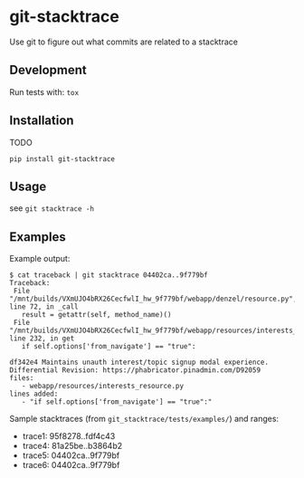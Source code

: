 git-stacktrace
==============

Use git to figure out what commits are related to a stacktrace


Development
------------

Run tests with: `tox`

Installation
-------------

TODO

`pip install git-stacktrace`

Usage
-----

see `git stacktrace -h`


Examples
----------

Example output:

    $ cat traceback | git stacktrace 04402ca..9f779bf
    Traceback:
     File "/mnt/builds/VXmUJO4bRX26CecfwlI_hw_9f779bf/webapp/denzel/resource.py", line 72, in _call
       result = getattr(self, method_name)()
     File "/mnt/builds/VXmUJO4bRX26CecfwlI_hw_9f779bf/webapp/resources/interests_resource.py", line 232, in get
       if self.options['from_navigate'] == "true":
    
    df342e4 Maintains unauth interest/topic signup modal experience.
    Differential Revision: https://phabricator.pinadmin.com/D92059
    files:
       - webapp/resources/interests_resource.py
    lines added:
       - "if self.options['from_navigate'] == "true":"

Sample stacktraces (from `git_stacktrace/tests/examples/`) and ranges:

* trace1: 95f8278..fdf4c43
* trace4: 81a25be..b3864b2
* trace5: 04402ca..9f779bf
* trace6: 04402ca..9f779bf
